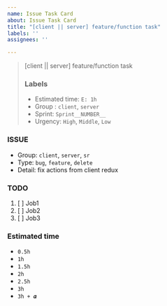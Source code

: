 ```yaml
---
name: Issue Task Card
about: Issue Task Card
title: "[client || server] feature/function task"
labels: ''
assignees: ''

---
```


> [client || server] feature/function task  
> ### Labels
> - Estimated time: `E: 1h`
> - Group : `client`, `server`
> - Sprint: `Sprint__NUMBER__`
> - Urgency: `High`, `Middle`, `Low`

### ISSUE
- Group:  `client`, `server`, `sr`
- Type: `bug`, `feature`, `delete`
- Detail: fix actions from client redux

### TODO
1. [ ] Job1
2. [ ] Job2
3. [ ] Job3

### Estimated time
- `0.5h`
- `1h`
- `1.5h`
- `2h`
- `2.5h`
- `3h`
- `3h + 𝜶`
